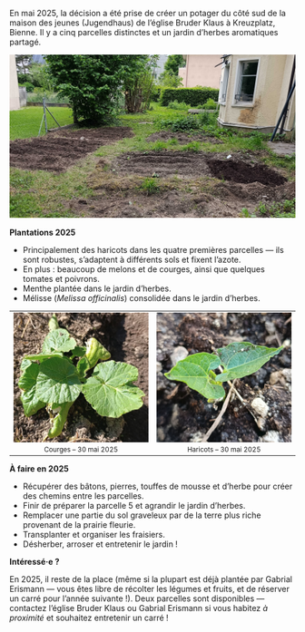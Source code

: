 En mai 2025, la décision a été prise de créer un potager du côté sud de la maison des jeunes (Jugendhaus) de l’église Bruder Klaus à Kreuzplatz, Bienne. Il y a cinq parcelles distinctes et un jardin d’herbes aromatiques partagé.

![just_planted.jpg](../assets/just_planted.jpg)

__Plantations 2025__

- Principalement des haricots dans les quatre premières parcelles — ils sont robustes, s’adaptent à différents sols et fixent l’azote.
- En plus : beaucoup de melons et de courges, ainsi que quelques tomates et poivrons.
- Menthe plantée dans le jardin d’herbes.
- Mélisse (*Melissa officinalis*) consolidée dans le jardin d’herbes.

<table>
  <tr>
    <td style="text-align: center;">
      <img src="/assets/squash_start.png" width="300"><br>
      <small>Courges – 30 mai 2025</small>
    </td>
    <td style="text-align: center;">
      <img src="/assets/bean_start.png" width="300"><br>
      <small>Haricots – 30 mai 2025</small>
    </td>
  </tr>
</table>

__À faire en 2025__

- Récupérer des bâtons, pierres, touffes de mousse et d’herbe pour créer des chemins entre les parcelles.
- Finir de préparer la parcelle 5 et agrandir le jardin d’herbes.
- Remplacer une partie du sol graveleux par de la terre plus riche provenant de la prairie fleurie.
- Transplanter et organiser les fraisiers.
- Désherber, arroser et entretenir le jardin !

__Intéressé·e ?__

En 2025, il reste de la place (même si la plupart est déjà plantée par Gabrial Erismann — vous êtes libre de récolter les légumes et fruits, et de réserver un carré pour l’année suivante !). Deux parcelles sont disponibles — contactez l’église Bruder Klaus ou Gabrial Erismann si vous habitez *à proximité* et souhaitez entretenir un carré !
